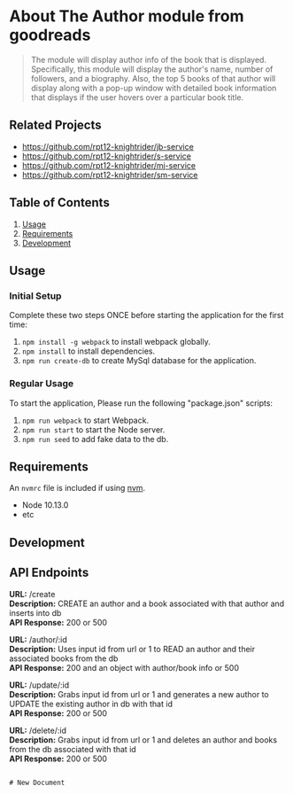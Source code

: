 # About The Author module from goodreads

>  The module will display author info of the book that is displayed. Specifically, this module will
    display the author's name, number of followers, and a biography. Also, the top 5 books of that
    author will display along with a pop-up window with detailed book information that displays
    if the user hovers over a particular book title.

## Related Projects

  - https://github.com/rpt12-knightrider/jb-service
  - https://github.com/rpt12-knightrider/s-service
  - https://github.com/rpt12-knightrider/mj-service
  - https://github.com/rpt12-knightrider/sm-service

## Table of Contents

1. [Usage](#Usage)
1. [Requirements](#requirements)
1. [Development](#development)

## Usage

### Initial Setup
Complete these two steps ONCE before starting the application for the first time:
1.  `npm install -g webpack` to install webpack globally.
1. `npm install` to install dependencies.
2. `npm run create-db` to create MySql database for the application.

### Regular Usage
To start the application, Please run the following "package.json" scripts:<br>
1. `npm run webpack` to start Webpack.<br>
2. `npm run start` to start the Node server.<br>
3. `npm run seed` to add fake data to the db.<br>

## Requirements

An `nvmrc` file is included if using [nvm](https://github.com/creationix/nvm).

- Node 10.13.0
- etc

## Development

## API Endpoints

**URL:** /create<br>
**Description:** CREATE an author and a book associated with that author and inserts into db<br>
**API Response:** 200 or 500<br>

**URL:** /author/:id<br>
**Description:** Uses input id from url or 1 to READ an author and their associated books from the db <br>
**API Response:** 200 and an object with author/book info or 500<br>

**URL:** /update/:id<br>
**Description:** Grabs input id from url or 1 and generates a new author to UPDATE the existing author in db with that id<br>
**API Response:** 200 or 500<br>

**URL:** /delete/:id<br>
**Description:** Grabs input id from url or 1 and deletes an author and books from the db associated with that id<br>
**API Response:** 200 or 500<br>
```

# New Document